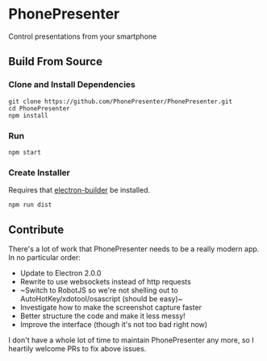 # PhonePresenter
Control presentations from your smartphone

## Build From Source

### Clone and Install Dependencies
```
git clone https://github.com/PhonePresenter/PhonePresenter.git
cd PhonePresenter
npm install
```

### Run
```
npm start
```

### Create Installer
Requires that [electron-builder](https://github.com/electron-userland/electron-builder) be installed.
```
npm run dist
```

## Contribute
There's a lot of work that PhonePresenter needs to be a really modern app.  In no particular order:

- Update to Electron 2.0.0
- Rewrite to use websockets instead of http requests
- ~Switch to RobotJS so we're not shelling out to AutoHotKey/xdotool/osascript (should be easy)~
- Investigate how to make the screenshot capture faster
- Better structure the code and make it less messy!
- Improve the interface (though it's not too bad right now)

I don't have a whole lot of time to maintain PhonePresenter any more, so I heartily welcome PRs to fix above issues.
